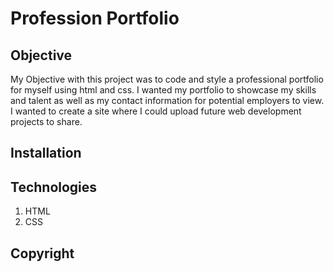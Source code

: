 # Profession Portfolio 



## Objective

My Objective with this project was to code and style  a professional portfolio for myself using html and css. I wanted my portfolio to showcase my skills and talent as well as my contact information for potential employers to view. I wanted to create a site where I could upload future web development projects to share. 

## Installation


## Technologies
1. HTML
2. CSS

## Copyright



